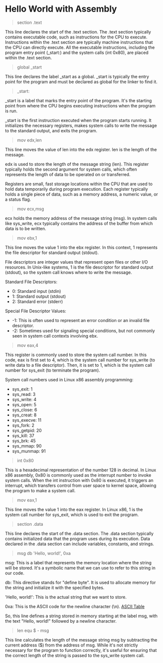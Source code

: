 
# Hello World with Assembly


> section	.text

This line declares the start of the .text section. The .text section typically contains executable code, such as instructions for the CPU to execute.
Instructions within the .text section are typically machine instructions that the CPU can directly execute.
All the executable instructions, including the program entry point (_start:) and the system calls (int 0x80), are placed within the .text section.

> global _start

This line declares the label _start as a global. _start is typically the entry point for the program and must be declared as global for the linker to find it.

> _start:

_start is a label that marks the entry point of the program. It's the starting point from where the CPU begins executing instructions when the program is run.

_start is the first instruction executed when the program starts running. It initializes the necessary registers, makes system calls to write the message to the standard output, and exits the program.

> mov	edx,len

This line moves the value of len into the edx register. len is the length of the message.

edx is used to store the length of the message string (len). This register typically holds the second argument for system calls, which often represents the length of data to be operated on or transferred.

Registers are small, fast storage locations within the CPU that are used to hold data temporarily during program execution. Each register typically holds a single piece of data, such as a memory address, a numeric value, or a status flag.

> mov	ecx,msg

ecx holds the memory address of the message string (msg). In system calls like sys_write, ecx typically contains the address of the buffer from which data is to be written.

> mov	ebx,1

This line moves the value 1 into the ebx register. In this context, 1 represents the file descriptor for standard output (stdout).

File descriptors are integer values that represent open files or other I/O resources. In Unix-like systems, 1 is the file descriptor for standard output (stdout), so the system call knows where to write the message.

Standard File Descriptors:

- 0: Standard input (stdin)
- 1: Standard output (stdout)
- 2: Standard error (stderr)

Special File Descriptor Values:

- -1: This is often used to represent an error condition or an invalid file descriptor.
- -2: Sometimes used for signaling special conditions, but not commonly seen in system call contexts involving ebx.

> mov	eax,4

This register is commonly used to store the system call number. In this code, eax is first set to 4, which is the system call number for sys_write (to write data to a file descriptor). Then, it is set to 1, which is the system call number for sys_exit (to terminate the program).

System call numbers used in Linux x86 assembly programming:

- sys_exit: 1
- sys_read: 3
- sys_write: 4
- sys_open: 5
- sys_close: 6
- sys_creat: 8
- sys_execve: 11
- sys_fork: 2
- sys_getpid: 20
- sys_kill: 37
- sys_brk: 45
- sys_mmap: 90
- sys_munmap: 91

> int	0x80

This is a hexadecimal representation of the number 128 in decimal. In Linux x86 assembly, 0x80 is commonly used as the interrupt number to invoke system calls. When the int instruction with 0x80 is executed, it triggers an interrupt, which transfers control from user space to kernel space, allowing the program to make a system call.

> mov	eax,1

This line moves the value 1 into the eax register. In Linux x86, 1 is the system call number for sys_exit, which is used to exit the program.

> section	.data

This line declares the start of the .data section. The .data section typically contains initialized data that the program uses during its execution.
Data declared in the .data section can include variables, constants, and strings.

> msg db 'Hello, world!', 0xa

msg: This is a label that represents the memory location where the string will be stored. It's a symbolic name that we can use to refer to this string in our code.

db: This directive stands for "define byte". It is used to allocate memory for the string and initialize it with the specified bytes.

'Hello, world!': This is the actual string that we want to store.

0xa: This is the ASCII code for the newline character (\n). 
[ASCII Table](https://www.asciitable.com)

So, this line defines a string stored in memory starting at the label msg, with the text "Hello, world!" followed by a newline character.

> len equ $ - msg

This line calculates the length of the message string msg by subtracting the current address ($) from the address of msg. While it's not strictly necessary for the program to function correctly, it's useful for ensuring that the correct length of the string is passed to the sys_write system call.


